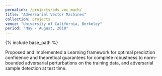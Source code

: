 ```yaml
---
permalink: /projects/adv_vec_mach/
title: "Adversarial Vector Machines"
collection: projects
venue: "University of California, Berkeley"
period: "May - August, 2018"
---
```


{% include base_path %}


Proposed and Implemented a Learning framework for optimal prediction confidence and theoretical guarantees for complete
robustness to norm-bounded adversarial perturbations on the training data, and adversarial sample detection at test time.

